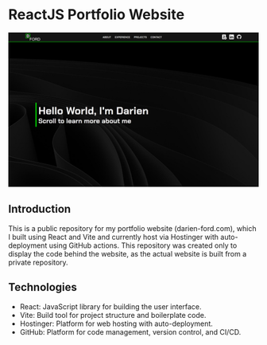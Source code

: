 # ReactJS Portfolio Website
![darien-ford.com Website Thumbnail](./src/components/assets/Screenshot.png)

## Introduction
This is a public repository for my portfolio website (darien-ford.com), which I built using React and Vite and currently host via Hostinger with auto-deployment using GitHub actions. This repository was created only to display the code behind the website, as the actual website is built from a private repository. 

## Technologies
- React: JavaScript library for building the user interface.
- Vite: Build tool for project structure and boilerplate code.
- Hostinger: Platform for web hosting with auto-deployment.
- GitHub: Platform for code management, version control, and CI/CD.
